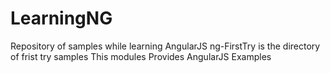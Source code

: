 # LearningNG
Repository of samples while learning AngularJS
ng-FirstTry is the directory of frist try samples
This modules Provides AngularJS Examples
